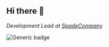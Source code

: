 ## Hi there 👋
*Development Lead at [SpadeCompany](https://spadecompany.kr)*

![Generic badge](http://img.shields.io/badge/Repository-51-red)
